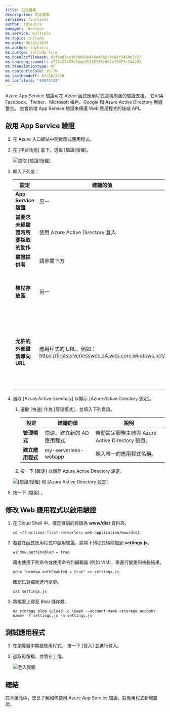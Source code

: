 ```yaml
---
title: 包含檔案
description: 包含檔案
services: functions
author: tdykstra
manager: jeconnoc
ms.service: multiple
ms.topic: include
ms.date: 06/21/2018
ms.author: tdykstra
ms.custom: include file
ms.openlocfilehash: d1f9a07ce3d3b096b498e48b5c4f68c3454b2b37
ms.sourcegitcommit: e721422a57e6deb95245135fd9f4f5677c344d93
ms.translationtype: HT
ms.contentlocale: zh-TW
ms.lasthandoff: 07/26/2018
ms.locfileid: "40079133"
---
```

Azure App Service 驗證可在 Azure 函式應用程式實現周全的驗證支援。 它可與 Facebook、Twitter、Microsoft 帳戶、Google 和 Azure Active Directory 無縫整合。 您會新增 App Service 驗證來保護 Web 應用程式的後端 API。

## <a name="enable-app-service-authentication"></a>啟用 App Service 驗證

1. 在 Azure 入口網站中開啟函式應用程式。

1. 在 [平台功能] 底下，選取 [驗證/授權]。

    ![選取 [驗證/授權]](media/functions-first-serverless-web-app/6-authorization.jpg)

1. 輸入下列值：
    
    | 設定      |  建議的值   | 說明                                        |
    | --- | --- | ---|
    | **App Service 驗證** | 另一 | 啟用驗證。 |
    | **當要求未經驗證時所要採取的動作** | 使用 Azure Active Directory 登入 | 選取已設定的驗證方法 (下方)。 |
    | **驗證提供者** | 請參閱下方 | 請參閱下方 |
    | **權杖存放區** | 另一 | 可讓 App Service 儲存和管理權杖。 |
    | **允許的外部重新導向 URL** | 應用程式的 URL，例如：https://firstserverlessweb.z4.web.core.windows.net/ | 使用者通過驗證後，可作為 App Service 重新導向目標的 URL。 |

1. 選取 [Azure Active Directory] 以顯示 [Azure Active Directory 設定]。

    1. 選取 [快速] 作為 [管理模式]，並填入下列資訊。
    
        | 設定      |  建議的值   | 說明                                        |
        | --- | --- | ---|
        | **管理模式** | 快速、建立新的 AD 應用程式 | 自動設定服務主體與 Azure Active Directory 驗證。 |
        | **建立應用程式** | my-serverless-webapp | 輸入唯一的應用程式名稱。 |
    
    1. 按一下 [確定] 以儲存 Azure Active Directory 設定。

    ![[驗證/授權] 和 [Azure Active Directory 設定]](media/functions-first-serverless-web-app/6-create-aad.png)

1. 按一下 [檔案] 。


## <a name="modify-the-web-app-to-enable-authentication"></a>修改 Web 應用程式以啟用驗證

1. 在 Cloud Shell 中，確定目前的目錄為 **www/dist** 資料夾。

    ```azurecli
    cd ~/functions-first-serverless-web-application/www/dist
    ```

1. 若要在函式應用程式中啟用驗證，請將下列程式碼附加到 **settings.js**。

    `window.authEnabled = true`

    藉由使用下列命令或使用命令列編輯器 (例如 VIM)，來進行變更和檢視結果。

    ```azurecli
    echo "window.authEnabled = true" >> settings.js
    ```

    確認已對檔案進行變更。

    ```azurecli
    cat settings.js
    ```

1. 將檔案上傳至 Blob 儲存體。

    ```azurecli
    az storage blob upload -c \$web --account-name <storage account name> -f settings.js -n settings.js
    ```


## <a name="test-the-application"></a>測試應用程式

1. 在瀏覽器中開啟應用程式。 按一下 [登入] 並進行登入。

1. 選取影像檔，並將它上傳。

    ![登入頁面](media/functions-first-serverless-web-app/6-aad-auth.png)
    

## <a name="summary"></a>總結

在本單元中，您已了解如何使用 Azure App Service 驗證，對應用程式新增驗證。
